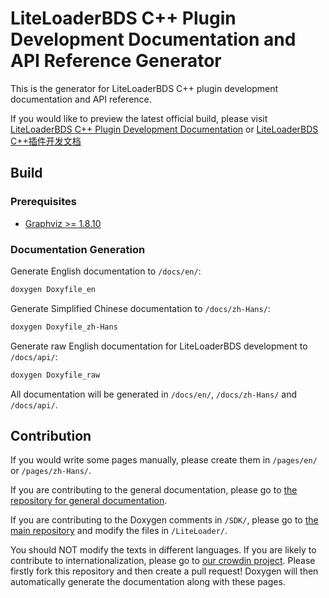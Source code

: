 # LiteLoaderBDS C++ Plugin Development Documentation and API Reference Generator

This is the generator for LiteLoaderBDS C++ plugin development documentation and API reference.

If you would like to preview the latest official build, please visit [LiteLoaderBDS C++ Plugin Development Documentation](https://cpp.docs.litebds.com/en/) or [LiteLoaderBDS C++插件开发文档](https://cpp.docs.litebds.com/zh-Hans/)

## Build

### Prerequisites

* [Graphviz >= 1.8.10](https://www.graphviz.org/)

### Documentation Generation

Generate English documentation to `/docs/en/`:

```sh
doxygen Doxyfile_en
```

Generate Simplified Chinese documentation to `/docs/zh-Hans/`:

```sh
doxygen Doxyfile_zh-Hans
```

Generate raw English documentation for LiteLoaderBDS development to `/docs/api/`:

```sh
doxygen Doxyfile_raw
```

All documentation will be generated in `/docs/en/`, `/docs/zh-Hans/` and `/docs/api/`.

## Contribution

If you would write some pages manually, please create them in `/pages/en/` or `/pages/zh-Hans/`.

If you are contributing to the general documentation, please go to [the repository for general documentation](https://github.com/LiteLDev/docs).

If you are contributing to the Doxygen comments in `/SDK/`, please go to [the main repository](https://github.com/LiteLDev/LiteLoaderBDS) and modify the files in `/LiteLoader/`.

You should NOT modify the texts in different languages.
If you are likely to contribute to internationalization, please go to [our crowdin project](https://crowdin.com/project/liteloaderbds).
Please firstly fork this repository and then create a pull request!
Doxygen will then automatically generate the documentation along with these pages. 
